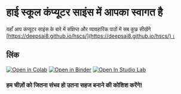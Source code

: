 # हाई स्कूल कंप्यूटर साइंस में आपका स्वागत है

यहाँ आप कंप्यूटर साइंस के बारे में संक्षिप्त और व्यावहारिक पाठों में सब कुछ सीखेंगे [https://deepsai8.github.io/hscs/](https://deepsai8.github.io/hscs/)।

## लिंक

[![Open in Colab](https://colab.research.google.com/assets/colab-badge.svg)]()
[![Open in Binder](https://mybinder.org/badge_logo.svg)]()
[![Open In Studio Lab](https://studiolab.sagemaker.aws/studiolab.svg)](https://studiolab.sagemaker.aws)

### हम चीज़ों को जितना संभव हो उतना सहज बनाने की कोशिश करेंगे!
